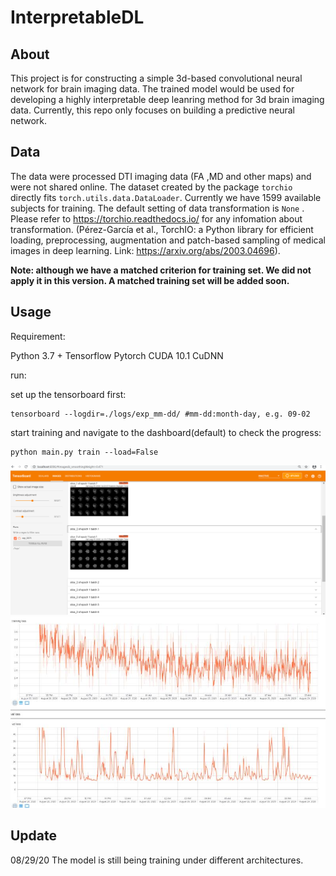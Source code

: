 # InterpretableDL
## About

This project is for constructing a simple 3d-based convolutional neural network for brain imaging data. The trained model would be used for developing a highly interpretable deep leanring method for 3d brain imaging data. Currently, this repo only focuses on building a predictive neural network.

## Data

The data were processed DTI imaging data (FA ,MD and other maps) and were not shared online. The dataset created by the package `torchio` directly fits `torch.utils.data.DataLoader`. Currently we have 1599 available subjects for training. The default setting of data transformation is `None` . Please refer to https://torchio.readthedocs.io/ for any infomation about transformation. (Pérez-García et al., TorchIO: a Python library for efficient loading, preprocessing, augmentation and patch-based sampling of medical images
in deep learning. Link: https://arxiv.org/abs/2003.04696).

**Note: although we have a matched criterion for training set. We did not apply it in this version. A matched training set will be added soon.**

## Usage

Requirement:

Python 3.7 +
Tensorflow 
Pytorch 
CUDA 10.1
CuDNN

run:

set up the tensorboard first:
```
tensorboard --logdir=./logs/exp_mm-dd/ #mm-dd:month-day, e.g. 09-02

```
start training and navigate to the dashboard(default) to check the progress:
```
python main.py train --load=False
```

![image](img_files/demo_1.png)
![image](img_files/demo_2.jpg)

## Update
08/29/20
The model is still being training under different architectures.
